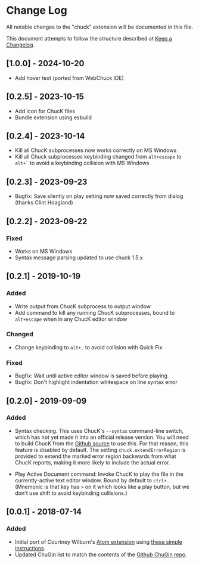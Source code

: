 <!-- markdownlint-disable MD024 -->

# Change Log

All notable changes to the "chuck" extension will be documented in this file.

This document attempts to follow the structure described at [Keep a Changelog](http://keepachangelog.com/).

## [1.0.0] - 2024-10-20

- Add hover text (ported from WebChuck IDE)

## [0.2.5] - 2023-10-15

- Add icon for ChucK files
- Bundle extension using esbuild

## [0.2.4] - 2023-10-14

- Kill all ChucK subprocesses now works correctly on MS Windows
- Kill all Chuck subprocesses keybinding changed from `alt+escape` to `` alt+` ``
  to avoid a keybinding collision with MS Windows

## [0.2.3] - 2023-09-23

- Bugfix: Save silently on play setting now saved correctly from dialog (thanks Clint Hoagland)

## [0.2.2] - 2023-09-22

### Fixed

- Works on MS Windows
- Syntax message parsing updated to use chuck 1.5.x

## [0.2.1] - 2019-10-19

### Added

- Write output from ChucK subprocess to output window
- Add command to kill any running ChucK subprocesses, bound to `alt+escape` when in any
  ChucK editor window

### Changed

- Change keybinding to `alt+.` to avoid collision with Quick Fix

### Fixed

- Bugfix: Wait until active editor window is saved before playing
- Bugfix: Don't highlight indentation whitespace on line syntax error

## [0.2.0] - 2019-09-09

### Added

- Syntax checking. This uses ChucK's `--syntax` command-line switch, which has not
  yet made it into an official release version. You will need to build ChucK from
  the [Github source](https://github.com/ccrma/chuck) to use this. For that reason,
  this feature is disabled by default. The setting `chuck.extendErrorRegion` is provided
  to extend the marked error region backwards from what ChucK reports, making it more
  likely to include the actual error.

- Play Active Document command: Invoke ChucK to play the file in the currently-active
  text editor window. Bound by default to `ctrl+.` (Mnemonic is that key has `>` on it
  which looks like a play button, but we don't use shift to avoid keybinding collisions.)

## [0.0.1] - 2018-07-14

### Added

- Initial port of Courtney Wilburn's [Atom extension](https://github.com/cjwilburn/language-chuck) using
  [these simple instructions](https://www.reddit.com/r/vscode/comments/7qins6/porting_atom_packages_to_vscode/dsrdeqb/).
- Updated ChuGin list to match the contents of the [Github ChuGin repo](https://github.com/ccrma/chugins).
